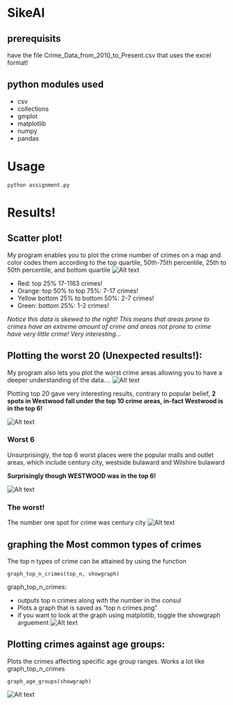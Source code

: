 # SikeAI


## prerequisits
have the file 
Crime_Data_from_2010_to_Present.csv that uses the excel format!
## python modules used
* csv
* collections  
* gmplot
* matplotlib
* numpy 
* pandas

# Usage
```
python assignment.py
```

# Results!
## Scatter plot!
My program enables you to plot the crime number of crimes on a map and color codes them according to the top quartile, 50th-75th percentile, 25th to 50th percentile, and bottom quartile
![Alt text](/images/scatter_plot.png?raw=true "Optional Title")

* Red: top 25% 17-1163 crimes!
* Orange: top 50% to top 75%: 7-17 crimes!
* Yellow bottom 25% to bottom 50%: 2-7 crimes!
* Green: bottom 25%: 1-2 crimes!

*Notice this data is skewed to the right! This means that areas prone to crimes have an extreme amount of crime and areas not prone to crime have very little crime! Very interesting…*

## Plotting the worst 20 (Unexpected results!):
My program also lets you plot the worst crime areas allowing you to have a deeper understanding of the data….
![Alt text](/images/top_20.png?raw=true "Optional Title")


Plotting top 20 gave very interesting results, contrary to popular belief, **2 spots in Westwood fall under the top 10 crime areas, in-fact Westwood is in the top 6!**

![Alt text](/images/westwood.png?raw=true "Optional Title")

### Worst 6
Unsurprisingly, the top 6 worst places were the popular malls and outlet areas, which include century city, westside bulaward and Wilshire bulaward

**Surprisingly though WESTWOOD was in the top 6!**

![Alt text](/images/top_5.png?raw=true "Optional Title")


### The worst!
The number one spot for crime was century city
![Alt text](/images/century_city.png?raw=true "Optional Title")

## graphing the Most common types of crimes
The top n types of crime can be attained by using the function
```
graph_top_n_crimes(top_n, showgraph)
```
graph_top_n_crimes:
* outputs top n crimes along with the number in the consul
* Plots a graph that is saved as “top n crimes.png”
* if you want to look at the graph using matplotlib, toggle the showgraph arguement
![Alt text](/images/top_3_crimes.png?raw=true "Optional Title")

## Plotting crimes against age groups:
Plots the crimes affecting specific age group ranges. Works a lot like graph_top_n_crimes
```
graph_age_groups(showgraph)
```
![Alt text](/images/crimes_against_age_groups.png?raw=true "Optional Title")
